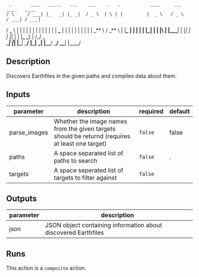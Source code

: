     _       ____   _____   ___    ___    _   _           ____     ___     ____   ____
    / \     / ___| |_   _| |_ _|  / _ \  | \ | |         |  _ \   / _ \   / ___| / ___|

/ \_ \ | | | | | | | | | | | \| | **\_** | | | | | | | | | | \_** \ / \_** \ |
|**_ | | | | | |_| | | |\ | |\_\_\_**| | |_| | | |_| | | |**\_ \_**) | /\_/ \_\
\_**_| |_| |\_**| \_**/ |\_| \_| |\_\_**/ \_**/ \_\_**| |\_\_\_\_/

## Description

Discovers Earthfiles in the given paths and compiles data about them.

## Inputs

| parameter    | description                                                                                     | required | default |
| ------------ | ----------------------------------------------------------------------------------------------- | -------- | ------- |
| parse_images | Whether the image names from the given targets should be returnd (requires at least one target) | `false`  | false   |
| paths        | A space separated list of paths to search                                                       | `false`  | .       |
| targets      | A space seperated list of targets to filter against                                             | `false`  |         |

## Outputs

| parameter | description                                                    |
| --------- | -------------------------------------------------------------- |
| json      | JSON object containing information about discovered Earthfiles |

## Runs

This action is a `composite` action.
